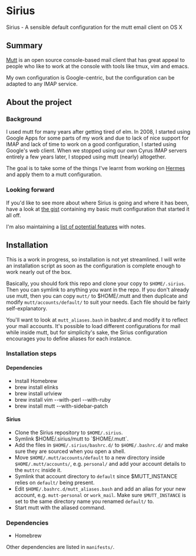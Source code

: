 # Sirius

Sirius - A sensible default configuration for the mutt email client on OS X


## Summary

[Mutt](http://www.mutt.org/) is an open source console-based mail client that has great appeal to people who like to work at the console with tools like tmux, vim and emacs.

My own configuration is Google-centric, but the configuration can be adapted to any IMAP service.


## About the project

### Background

I used mutt for many years after getting tired of elm. In 2008, I started using Google Apps for some parts of my work and due to lack of nice support for IMAP and lack of time to work on a good configuration, I started using Google's web client. When we stopped using our own Cyrus IMAP servers entirely a few years later, I stopped using mutt (nearly) altogether.

The goal is to take some of the things I've learnt from working on [Hermes](https://github.com/New-Bamboo/Hermes) and apply them to a mutt configuration.

### Looking forward

If you'd like to see more about where Sirius is going and where it has been, have a look at [the gist](https://gist.github.com/4574164) containing my basic mutt configuration that started it all off.

I'm also maintaining a [list of potential features](https://github.com/allolex/sirius/blob/master/potential_features.md) with notes.


## Installation

This is a work in progress, so installation is not yet streamlined. I will write an installation script as soon as the configuration is complete enough to work nearly out of the box.

Basically, you should fork this repo and clone your copy to `$HOME/.sirius`. Then you can symlink to anything you want in the repo. If you don't already use mutt, then you can copy `mutt/` to $HOME/.mutt and then duplicate and modify `mutt/accounts/default/` to suit your needs. Each file should be fairly self-explanatory.

You'll want to look at `mutt_aliases.bash` in bashrc.d and modify it to reflect your mail accounts. It's possible to load different configurations for mail while inside mutt, but for simplicity's sake, the Sirius configuration encourages you to define aliases for each instance.

### Installation steps

#### Dependencies

- Install Homebrew
- brew install elinks
- brew install urlview
- brew install vim --with-perl --with-ruby
- brew install mutt --with-sidebar-patch

#### Sirius

- Clone the Sirius repository to `$HOME/.sirius`.
- Symlink $HOME/.sirius/mutt to `$HOME/.mutt`.
- Add the files in `$HOME/.sirius/bashrc.d/` to `$HOME/.bashrc.d/` and make sure they are sourced when you open a shell.
- Move `$HOME/.mutt/accounts/default` to a new directory inside `$HOME/.mutt/accounts/`, e.g. `personal/` and add your account details to the `muttrc` inside it.
- Symlink that account directory to `default` since $MUTT_INSTANCE relies on `default/` being present.
- Edit `$HOME/.bashrc.d/mutt_aliases.bash` and add an alias for your new account, e.g. `mutt-personal` or `work_mail`. Make sure `$MUTT_INSTANCE` is set to the same directory name you renamed `default/` to.
- Start mutt with the aliased command.


### Dependencies

- Homebrew

Other dependencies are listed in `manifests/`.
